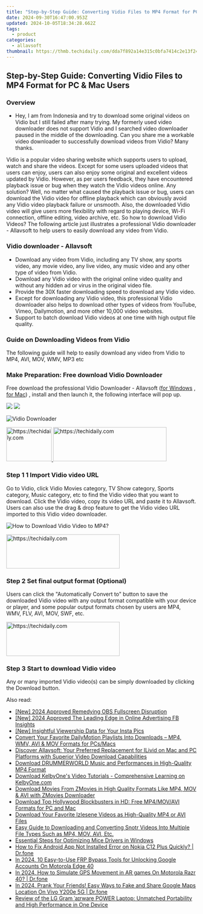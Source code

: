```yaml
---
title: "Step-by-Step Guide: Converting Vidio Files to MP4 Format for PC & Mac Users"
date: 2024-09-30T16:47:00.953Z
updated: 2024-10-05T18:34:28.662Z
tags:
  - product
categories:
  - allavsoft
thumbnail: https://thmb.techidaily.com/dda7f892a14e315c0bfa7414c2e13f2432b695f38c3a471ddf15f2d24d24baec.jpg
---
```


## Step-by-Step Guide: Converting Vidio Files to MP4 Format for PC & Mac Users

### Overview

* Hey, I am from Indonesia and try to download some original videos on Vidio but I still failed after many trying. My formerly used video downloader does not support Vidio and I searched video downloader paused in the middle of the downloading. Can you share me a workable video downloader to successfully download videos from Vidio? Many thanks.

Vidio is a popular video sharing website which supports users to upload, watch and share the videos. Except for some users uploaded videos that users can enjoy, users can also enjoy some original and excellent videos updated by Vidio. However, as per users feedback, they have encountered playback issue or bug when they watch the Vidio videos online. Any solution? Well, no matter what caused the playback issue or bug, users can download the Vidio video for offline playback which can obviously avoid any Vidio video playback failure or unsmooth. Also, the downloaded Vidio video will give users more flexibility with regard to playing device, Wi-Fi connection, offline editing, video archive, etc. So how to download Vidio Videos? The following article just illustrates a professional Vidio downloader - Allavsoft to help users to easily download any video from Vidio.

### Vidio downloader - Allavsoft

* Download any video from Vidio, including any TV show, any sports video, any movie video, any live video, any music video and any other type of video from Vidio.
* Download any Vidio video with the original online video quality and without any hidden ad or virus in the original video file.
* Provide the 30X faster downloading speed to download any Vidio video.
* Except for downloading any Vidio video, this professional Vidio downloader also helps to download other types of videos from YouTube, Vimeo, Dailymotion, and more other 10,000 video websites.
* Support to batch download Vidio videos at one time with high output file quality.

### Guide on Downloading Videos from Vidio

The following guide will help to easily download any video from Vidio to MP4, AVI, MOV, WMV, MP3 etc

### Make Preparation: Free download Vidio Downloader

Free download the professional Vidio Downloader - Allavsoft ([for Windows](https://tools.techidaily.com/allavsoft/products/) , [for Mac](https://tools.techidaily.com/allavsoft/products/)) , install and then launch it, the following interface will pop up.

[![](https://www.allavsoft.com/how-to/../images/how-to/free-download-win.jpg)](https://tools.techidaily.com/allavsoft/products/) [![](https://www.allavsoft.com/how-to/../images/how-to/free-download-mac.jpg)](https://tools.techidaily.com/allavsoft/products/)

![Vidio Downloader](https://www.allavsoft.com/how-to/../images/allavsoft/screen-shot-600.jpg)

<!-- affiliate ads begin -->
<a href="https://25home.pxf.io/c/5597632/2148636/16836" target="_top" id="2148636">
  <img src="//a.impactradius-go.com/display-ad/16836-2148636" border="0" alt="https://techidaily.com" width="120" height="90"/>
</a>
<img height="0" width="0" src="https://25home.pxf.io/i/5597632/2148636/16836" style="position:absolute;visibility:hidden;" border="0" />
<!-- affiliate ads end -->

<!-- affiliate ads begin -->
<a href="https://laganoo.pxf.io/c/5597632/1528693/16446" target="_top" id="1528693">
  <img src="//a.impactradius-go.com/display-ad/16446-1528693" border="0" alt="https://techidaily.com" width="300" height="90"/>
</a>
<img height="0" width="0" src="https://laganoo.pxf.io/i/5597632/1528693/16446" style="position:absolute;visibility:hidden;" border="0" />
<!-- affiliate ads end -->

### Step 1 1 Import Vidio video URL

Go to Vidio, click Vidio Movies category, TV Show category, Sports category, Music category, etc to find the Vidio video that you want to download. Click the Vidio video, copy its video URL and paste it to Allavsoft. Users can also use the drag & drop feature to get the Vidio video URL imported to this Vidio video downloader.

![How to Download Vidio Video to MP4?](https://www.allavsoft.com/how-to/../images/how-to/download-rtmp-video/download-rtmp-video.jpg)

<!-- affiliate ads begin -->
<a href="https://wigfever.sjv.io/c/5597632/2005183/22899" target="_top" id="2005183">
  <img src="//a.impactradius-go.com/display-ad/22899-2005183" border="0" alt="https://techidaily.com" width="300" height="90"/>
</a>
<img height="0" width="0" src="https://wigfever.sjv.io/i/5597632/2005183/22899" style="position:absolute;visibility:hidden;" border="0" />
<!-- affiliate ads end -->

### Step 2 Set final output format (Optional)

Users can click the "Automatically Convert to" button to save the downloaded Vidio video with any output format compatible with your device or player, and some popular output formats chosen by users are MP4, WMV, FLV, AVI, MOV, SWF, etc.

<!-- affiliate ads begin -->
<a href="https://aligracehair.sjv.io/c/5597632/1885943/19272" target="_top" id="1885943">
  <img src="//a.impactradius-go.com/display-ad/19272-1885943" border="0" alt="https://techidaily.com" width="300" height="90"/>
</a>
<img height="0" width="0" src="https://aligracehair.sjv.io/i/5597632/1885943/19272" style="position:absolute;visibility:hidden;" border="0" />
<!-- affiliate ads end -->

### Step 3 Start to download Vidio video

Any or many imported Vidio video(s) can be simply downloaded by clicking the Download button.

<ins class="adsbygoogle"
     style="display:block"
     data-ad-format="autorelaxed"
     data-ad-client="ca-pub-7571918770474297"
     data-ad-slot="1223367746"></ins>

<ins class="adsbygoogle"
     style="display:block"
     data-ad-client="ca-pub-7571918770474297"
     data-ad-slot="8358498916"
     data-ad-format="auto"
     data-full-width-responsive="true"></ins>

<span class="atpl-alsoreadstyle">Also read:</span>
<div><ul>
<li><a href="https://digital-screen-recording.techidaily.com/new-2024-approved-remedying-obs-fullscreen-disruption/"><u>[New] 2024 Approved Remedying OBS Fullscreen Disruption</u></a></li>
<li><a href="https://facebook-video-recording.techidaily.com/new-2024-approved-the-leading-edge-in-online-advertising-fb-insights/"><u>[New] 2024 Approved The Leading Edge in Online Advertising FB Insights</u></a></li>
<li><a href="https://instagram-videos.techidaily.com/new-insightful-viewership-data-for-your-insta-pics/"><u>[New] Insightful Viewership Data for Your Insta Pics</u></a></li>
<li><a href="https://win-excellent.techidaily.com/convert-your-favorite-dailymotion-playlists-into-downloads-mp4-wmv-avi-and-mov-formats-for-pcsmacs/"><u>Convert Your Favorite DailyMotion Playlists Into Downloads – MP4, WMV, AVI & MOV Formats for PCs/Macs</u></a></li>
<li><a href="https://win-excellent.techidaily.com/discover-allavsoft-your-preferred-replacement-for-ilivid-on-mac-and-pc-platforms-with-superior-video-download-capabilities/"><u>Discover Allavsoft: Your Preferred Replacement for ILivid on Mac and PC Platforms with Superior Video Download Capabilities</u></a></li>
<li><a href="https://win-excellent.techidaily.com/download-drummerworld-music-and-performances-in-high-quality-mp4-format/"><u>Download DRUMMERWORLD Music and Performances in High-Quality MP4 Format</u></a></li>
<li><a href="https://win-excellent.techidaily.com/download-kelbyones-video-tutorials-comprehensive-learning-on-kelbyonecom/"><u>Download KelbyOne's Video Tutorials - Comprehensive Learning on KelbyOne.com</u></a></li>
<li><a href="https://win-excellent.techidaily.com/download-movies-from-zmovies-in-high-quality-formats-like-mp4-mov-and-avi-with-zmovies-downloader/"><u>Download Movies From ZMovies in High Quality Formats Like MP4, MOV & AVI with ZMovies Downloader</u></a></li>
<li><a href="https://win-excellent.techidaily.com/download-top-hollywood-blockbusters-in-hd-free-mp4movavi-formats-for-pc-and-mac/"><u>Download Top Hollywood Blockbusters in HD: Free MP4/MOV/AVI Formats for PC and Mac</u></a></li>
<li><a href="https://win-excellent.techidaily.com/download-your-favorite-izlesene-videos-as-high-quality-mp4-or-avi-files/"><u>Download Your Favorite Izlesene Videos as High-Quality MP4 or AVI Files</u></a></li>
<li><a href="https://win-excellent.techidaily.com/easy-guide-to-downloading-and-converting-snotr-videos-into-multiple-file-types-such-as-mp4-mov-avi-etc/"><u>Easy Guide to Downloading and Converting Snotr Videos Into Multiple File Types Such as MP4, MOV, AVI, Etc.</u></a></li>
<li><a href="https://driver-install.techidaily.com/essential-steps-for-optimizing-mice-drivers-in-windows/"><u>Essential Steps for Optimizing Mice Drivers in Windows</u></a></li>
<li><a href="https://change-location.techidaily.com/how-to-fix-android-app-not-installed-error-on-nokia-c12-plus-quickly-drfone-by-drfone-fix-android-problems-fix-android-problems/"><u>How to Fix Android App Not Installed Error on Nokia C12 Plus Quickly? | Dr.fone</u></a></li>
<li><a href="https://android-unlock.techidaily.com/in-2024-10-easy-to-use-frp-bypass-tools-for-unlocking-google-accounts-on-motorola-edge-40-by-drfone-android/"><u>In 2024, 10 Easy-to-Use FRP Bypass Tools for Unlocking Google Accounts On Motorola Edge 40</u></a></li>
<li><a href="https://review-topics.techidaily.com/in-2024-how-to-simulate-gps-movement-in-ar-games-on-motorola-razr-40-drfone-by-drfone-virtual-android/"><u>In 2024, How to Simulate GPS Movement in AR games On Motorola Razr 40? | Dr.fone</u></a></li>
<li><a href="https://phone-solutions.techidaily.com/in-2024-prank-your-friends-easy-ways-to-fake-and-share-google-maps-location-on-vivo-y200e-5g-drfone-by-drfone-virtual-android/"><u>In 2024, Prank Your Friends! Easy Ways to Fake and Share Google Maps Location On Vivo Y200e 5G | Dr.fone</u></a></li>
<li><a href="https://buynow-tips.techidaily.com/1723038940419-review-of-the-lg-gram-arware-power-laptop-unmatched-portability-and-high-performance-in-one-device/"><u>Review of the LG Gram ˈaɪrware POWER Laptop: Unmatched Portability and High Performance in One Device</u></a></li>
</ul></div>

